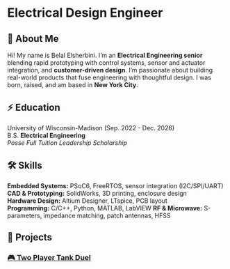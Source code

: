 # Electrical Design Engineer

## 👋 About Me  
Hi! My name is Belal Elsherbini. I’m an **Electrical Engineering senior** blending rapid prototyping with control systems, sensor and actuator integration, and **customer-driven design**. I’m passionate about building real-world products that fuse engineering with thoughtful design. I was born, raised, and am based in **New York City**.

## ⚡️ Education
University of Wisconsin-Madison (Sep. 2022 - Dec. 2026)  
B.S. **Electrical Engineering**  
*Posse Full Tuition Leadership Scholarship*

## 🛠️ Skills
**Embedded Systems:** PSoC6, FreeRTOS, sensor integration (I2C/SPI/UART)  
**CAD & Prototyping:** SolidWorks, 3D printing, enclosure design  
**Hardware Design:** Altium Designer, LTspice, PCB layout  
**Programming:** C/C++, Python, MATLAB, LabVIEW
**RF & Microwave:** S-parameters, impedance matching, patch antennas, HFSS

## 🤖 Projects  

### [🎮 Two Player Tank Duel](/projects/twoplayerduel/twoplayerduel.md)

